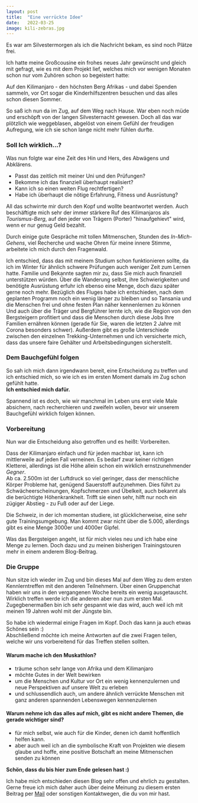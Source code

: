 ```yaml
---
layout: post
title:  "Eine verrückte Idee"
date:   2022-03-25
image: kili-zebras.jpg
---
```


<!-- <p class="intro"><span class="dropcap">H</span>ier entsteht ein Blog-Post, indem ich schreibe, wie es zu der Idee kam und welche Details zu der Reise schon geplant sind.</p> -->
<p class="intro"><span class="dropcap">E</span>s war am Silvestermorgen als ich die Nachricht bekam, es sind noch Plätze frei.</p>

Ich hatte meine Großcousine ein frohes neues Jahr gewünscht und gleich mit gefragt, wie es mit dem Projekt lief, welches mich vor wenigen Monaten schon nur vom Zuhören schon so begeistert hatte: 

Auf den Kilimanjaro - den höchsten Berg Afrikas - und dabei Spenden sammeln, vor Ort sogar die Kinderhilfszentren besuchen und das alles schon diesen Sommer.

So saß ich nun da im Zug, auf dem Weg nach Hause. War eben noch müde und erschöpft von der langen Silvesternacht gewesen. Doch all das war plötzlich wie weggeblasen, abgelöst von einem Gefühl der freudigen Aufregung, wie ich sie schon lange nicht mehr fühlen durfte.

### Soll Ich wirklich...?
Was nun folgte war eine Zeit des Hin und Hers, des Abwägens und Abklärens.

- Passt das zeitlich mit meiner Uni und den Prüfungen?
- Bekomme ich das finanziell überhaupt realisiert?
- Kann ich so einen weiten Flug rechtfertigen?
- Habe ich überhaupt die nötige Erfahrung, Fitness und Ausrüstung?

All das schwirrte mir durch den Kopf und wollte beantwortet werden. Auch beschäftigte mich sehr der immer stärkere Ruf des Kilimanjaros als _Tourismus-Berg_, auf den jeder von Trägern (Porter) "hinaufgehievt" wird, wenn er nur genug Geld bezahlt.

Durch einige gute Gespräche mit tollen Mitmenschen, Stunden des _In-Mich-Gehens_, viel Recherche und wache Ohren für meine innere Stimme, arbeitete ich mich durch den Fragenwald.

Ich entschied, dass das mit meinem Studium schon funktionieren sollte, da ich im Winter für ähnlich schwere Prüfungen auch weniger Zeit zum Lernen hatte. Familie und Bekannte sagten mir zu, dass Sie mich auch finanziell unterstützen würden. Über die Wanderung selbst, ihre Schwierigkeiten und benötigte Ausrüstung erfuhr ich ebenso eine Menge, doch dazu später gerne noch mehr. Bezüglich des Fluges habe ich entschieden, nach dem geplanten Programm noch ein wenig länger zu bleiben und so Tansania und die Menschen frei und ohne festen Plan näher kennenlernen zu können <br>
Und auch über die Träger und Bergführer lernte ich, wie die Region von den Bergsteigern profitiert und dass die Menschen durch diese Jobs Ihre Familien ernähren können (gerade für Sie, waren die letzten 2 Jahre mit Corona besonders schwer). Außerdem gibt es große Unterschiede zwischen den einzelnen Trekking-Unternehmen und ich versicherte mich, dass das unsere faire Gehälter und Arbeitsbedingungen sicherstellt.

### Dem Bauchgefühl folgen
So sah ich mich dann irgendwann bereit, eine Entscheidung zu treffen und ich entschied mich, so wie ich es im ersten Moment damals im Zug schon gefühlt hatte. <br>
**Ich entschied mich dafür.**

Spannend ist es doch, wie wir manchmal im Leben uns erst viele Male absichern, nach recherchieren und zweifeln wollen, bevor wir unserem Bauchgefühl wirklich folgen können.

### Vorbereitung
Nun war die Entscheidung also getroffen und es heißt: Vorbereiten.

Dass der Kilimanjaro einfach und für jeden machbar ist, kann ich mittlerweile auf jeden Fall verneinen. Es bedarf zwar keiner richtigen Kletterei, allerdings ist die Höhe allein schon ein wirklich ernstzunehmender _Gegner_. <br>
Ab ca. 2.500m ist der Luftdruck so viel geringer, dass der menschliche Körper Probleme hat, genügend Sauerstoff aufzunehmen. Dies führt zu Schwächeerscheinungen, Kopfschmerzen und Übelkeit, auch bekannt als die berüchtigte Höhenkrankheit. Trifft sie einen sehr, hilft nur noch ein zügiger Abstieg - zu Fuß oder auf der Liege.

Die Schweiz, in der ich momentan studiere, ist glücklicherweise, eine sehr gute Trainingsumgebung. Man kommt zwar nicht über die 5.000, allerdings gibt es eine Menge 3000er und 4000er Gipfel.

Was das Bergsteigen angeht, ist für mich vieles neu und ich habe eine Menge zu lernen. Doch dazu und zu meinen bisherigen Trainingstouren mehr in einem anderem Blog-Beitrag.

### Die Gruppe
Nun sitze ich wieder im Zug und bin dieses Mal auf dem Weg zu dem ersten Kennlerntreffen mit den anderen Teilnehmern. Über einen Gruppenchat haben wir uns in den vergangenen Woche bereits ein wenig ausgetauscht. Wirklich treffen werde ich die anderen aber nun zum ersten Mal.
Zugegbenermaßen bin ich sehr gespannt wie das wird, auch weil ich mit meinen 19 Jahren wohl mit der Jüngste bin.

So habe ich wiedermal einige Fragen im Kopf. Doch das kann ja auch etwas Schönes sein :) <br>
Abschließend möchte ich meine Antworten auf die zwei Fragen teilen, welche wir uns vorbereitend für das Treffen stellen sollten.
#### Warum mache ich den Muskathlon?
- träume schon sehr lange von Afrika und dem Kilimanjaro
- möchte Gutes in der Welt bewirken
- um die Menschen und Kultur vor Ort ein wenig kennenzulernen und neue Perspektiven auf unsere Welt zu erleben 
- und schlussendlich auch, um andere ähnlich verrückte Menschen mit ganz anderen spannenden Lebenswegen kennenzulernen

#### Warum nehme ich das alles auf mich, gibt es nicht andere Themen, die gerade wichtiger sind?
- für mich selbst, wie auch für die Kinder, denen ich damit hoffentlich helfen kann.
- aber auch weil ich an die symbolische Kraft von Projekten wie diesem glaube und hoffe, eine positive Botschaft an meine Mitmenschen senden zu können

**Schön, dass du bis hier zum Ende gelesen hast :)**

Ich habe mich entschieden diesen Blog sehr offen und ehrlich zu gestalten.
Gerne freue ich mich daher auch über deine Meinung zu diesem ersten Beitrag per [Mail](mailto:kili@emilrugenstein.com) oder sonstigen Kontaktwegen, die du von mir hast. 

